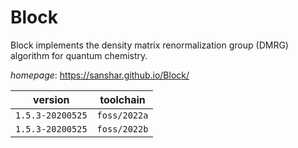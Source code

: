# Block

Block implements the density matrix renormalization group (DMRG) algorithm for quantum chemistry.

*homepage*: <https://sanshar.github.io/Block/>

version | toolchain
--------|----------
``1.5.3-20200525`` | ``foss/2022a``
``1.5.3-20200525`` | ``foss/2022b``
